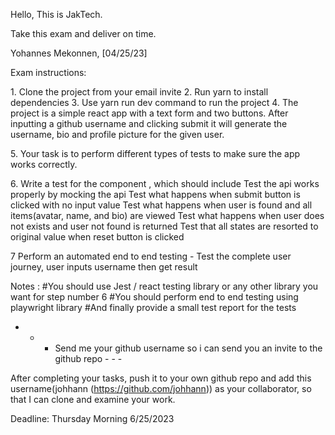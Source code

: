 Hello, This is JakTech.

Take this exam and deliver on time.

Yohannes Mekonnen, \[04/25/23\]

Exam instructions:

1\. Clone the project from your email invite 2. Run yarn to install
dependencies 3. Use yarn run dev command to run the project 4. The
project is a simple react app with a text form and two buttons. After
inputting a github username and clicking submit it will generate the
username, bio and profile picture for the given user.

5\. Your task is to perform different types of tests to make sure the
app works correctly.

6\. Write a test for the component , which should include Test the api
works properly by mocking the api Test what happens when submit button
is clicked with no input value Test what happens when user is found and
all items(avatar, name, and bio) are viewed Test what happens when user
does not exists and user not found is returned Test that all states are
resorted to original value when reset button is clicked

7 Perform an automated end to end testing  - Test the complete user
journey, user inputs username then get result

Notes : #You should use Jest / react testing library or any other
library you want for step number 6 #You should perform end to end
testing using playwright library #And finally provide a small test
report for the tests

 - - - Send me your github username so i can send you an invite to the
github repo - - -

After completing your tasks, push it to your own github repo and add
this username(johhann (https://github.com/johhann)) as your
collaborator, so that I can clone and examine your work.

Deadline: Thursday Morning 6/25/2023
